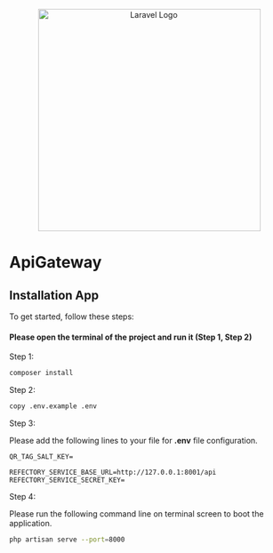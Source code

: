 <p align="center"><a href="https://laravel.com" target="_blank"><img src="https://raw.githubusercontent.com/laravel/art/master/logo-lockup/5%20SVG/2%20CMYK/1%20Full%20Color/laravel-logolockup-cmyk-red.svg" width="400" alt="Laravel Logo"></a></p>

# ApiGateway

## Installation App

To get started, follow these steps:

#### Please open the terminal of the project and run it (Step 1, Step 2)

Step 1:

```bash
composer install
```

Step 2:

```bash
copy .env.example .env
```

Step 3:

Please add the following lines to your file for **.env** file configuration.

```
QR_TAG_SALT_KEY=

REFECTORY_SERVICE_BASE_URL=http://127.0.0.1:8001/api
REFECTORY_SERVICE_SECRET_KEY=
```

Step 4:

Please run the following command line on terminal screen to boot the application.
```bash
php artisan serve --port=8000
```
